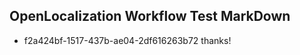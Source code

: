 ## OpenLocalization Workflow Test MarkDown
* f2a424bf-1517-437b-ae04-2df616263b72 thanks!

<!--HONumber=Aug16_HO4-->


